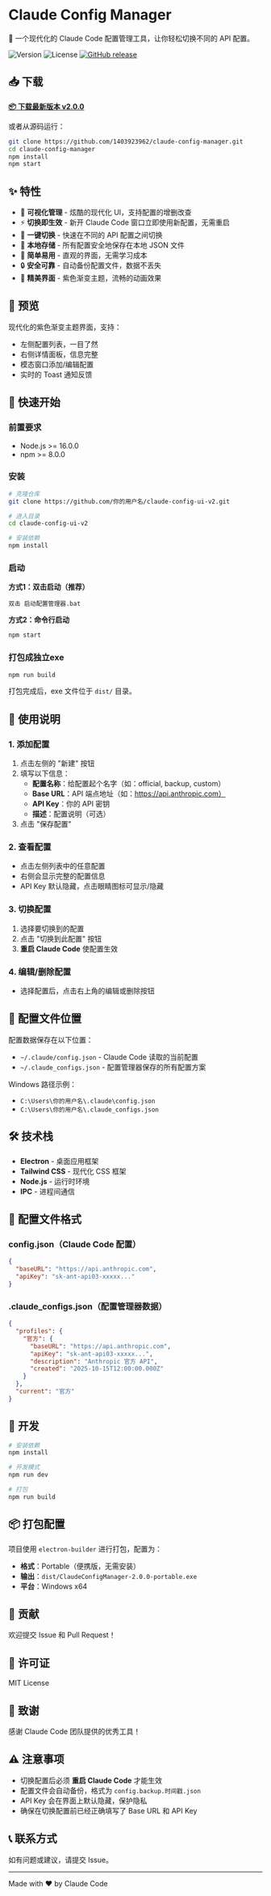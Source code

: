 # Claude Config Manager

🎨 一个现代化的 Claude Code 配置管理工具，让你轻松切换不同的 API 配置。

![Version](https://img.shields.io/badge/version-2.0.0-blue)
![License](https://img.shields.io/badge/license-MIT-green)
[![GitHub release](https://img.shields.io/github/v/release/1403923962/claude-config-manager)](https://github.com/1403923962/claude-config-manager/releases)

## 📥 下载

**[📦 下载最新版本 v2.0.0](https://github.com/1403923962/claude-config-manager/releases/tag/v2.0.0)**

或者从源码运行：
```bash
git clone https://github.com/1403923962/claude-config-manager.git
cd claude-config-manager
npm install
npm start
```

## ✨ 特性

- 🚀 **可视化管理** - 炫酷的现代化 UI，支持配置的增删改查
- ⚡ **切换即生效** - 新开 Claude Code 窗口立即使用新配置，无需重启
- 🔄 **一键切换** - 快速在不同的 API 配置之间切换
- 💾 **本地存储** - 所有配置安全地保存在本地 JSON 文件
- 🎯 **简单易用** - 直观的界面，无需学习成本
- 🔒 **安全可靠** - 自动备份配置文件，数据不丢失
- 🎨 **精美界面** - 紫色渐变主题，流畅的动画效果

## 📸 预览

现代化的紫色渐变主题界面，支持：
- 左侧配置列表，一目了然
- 右侧详情面板，信息完整
- 模态窗口添加/编辑配置
- 实时的 Toast 通知反馈

## 🚀 快速开始

### 前置要求

- Node.js >= 16.0.0
- npm >= 8.0.0

### 安装

```bash
# 克隆仓库
git clone https://github.com/你的用户名/claude-config-ui-v2.git

# 进入目录
cd claude-config-ui-v2

# 安装依赖
npm install
```

### 启动

**方式1：双击启动（推荐）**
```
双击 启动配置管理器.bat
```

**方式2：命令行启动**
```bash
npm start
```

### 打包成独立exe

```bash
npm run build
```

打包完成后，exe 文件位于 `dist/` 目录。

## 📖 使用说明

### 1. 添加配置

1. 点击左侧的 "新建" 按钮
2. 填写以下信息：
   - **配置名称**：给配置起个名字（如：official, backup, custom）
   - **Base URL**：API 端点地址（如：https://api.anthropic.com）
   - **API Key**：你的 API 密钥
   - **描述**：配置说明（可选）
3. 点击 "保存配置"

### 2. 查看配置

- 点击左侧列表中的任意配置
- 右侧会显示完整的配置信息
- API Key 默认隐藏，点击眼睛图标可显示/隐藏

### 3. 切换配置

1. 选择要切换到的配置
2. 点击 "切换到此配置" 按钮
3. **重启 Claude Code** 使配置生效

### 4. 编辑/删除配置

- 选择配置后，点击右上角的编辑或删除按钮

## 📁 配置文件位置

配置数据保存在以下位置：

- `~/.claude/config.json` - Claude Code 读取的当前配置
- `~/.claude_configs.json` - 配置管理器保存的所有配置方案

Windows 路径示例：
- `C:\Users\你的用户名\.claude\config.json`
- `C:\Users\你的用户名\.claude_configs.json`

## 🛠️ 技术栈

- **Electron** - 桌面应用框架
- **Tailwind CSS** - 现代化 CSS 框架
- **Node.js** - 运行时环境
- **IPC** - 进程间通信

## 📝 配置文件格式

### config.json（Claude Code 配置）
```json
{
  "baseURL": "https://api.anthropic.com",
  "apiKey": "sk-ant-api03-xxxxx..."
}
```

### .claude_configs.json（配置管理器数据）
```json
{
  "profiles": {
    "官方": {
      "baseURL": "https://api.anthropic.com",
      "apiKey": "sk-ant-api03-xxxxx...",
      "description": "Anthropic 官方 API",
      "created": "2025-10-15T12:00:00.000Z"
    }
  },
  "current": "官方"
}
```

## 🔧 开发

```bash
# 安装依赖
npm install

# 开发模式
npm run dev

# 打包
npm run build
```

## 📦 打包配置

项目使用 `electron-builder` 进行打包，配置为：

- **格式**：Portable（便携版，无需安装）
- **输出**：`dist/ClaudeConfigManager-2.0.0-portable.exe`
- **平台**：Windows x64

## 🤝 贡献

欢迎提交 Issue 和 Pull Request！

## 📄 许可证

MIT License

## 🙏 致谢

感谢 Claude Code 团队提供的优秀工具！

## ⚠️ 注意事项

- 切换配置后必须 **重启 Claude Code** 才能生效
- 配置文件会自动备份，格式为 `config.backup.时间戳.json`
- API Key 会在界面上默认隐藏，保护隐私
- 确保在切换配置前已经正确填写了 Base URL 和 API Key

## 📞 联系方式

如有问题或建议，请提交 Issue。

---

Made with ❤️ by Claude Code
